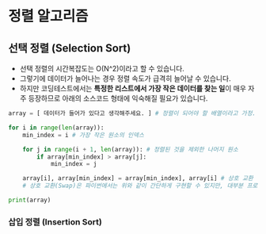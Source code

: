 # 정렬 알고리즘

## 선택 정렬 (Selection Sort)

- 선택 정렬의 시간복잡도는 O(N^2)이라고 할 수 있습니다.
- 그렇기에 데이터가 늘어나는 경우 정렬 속도가 급격히 늘어날 수 있습니다.
- 하지만 코딩테스트에서는 **특정한 리스트에서 가장 작은 데이터를 찾는 일**이 매우 자주 등장하므로 아래의 소스코드 형태에 익숙해질 필요가 있습니다.

```python
array = [ 데이터가 들어가 있다고 생각해주세요. ] # 정렬이 되어야 할 배열이라고 가정.

for i in range(len(array)):
    min_index = i # 가장 작은 원소의 인덱스

    for j in range(i + 1, len(array)): # 정렬된 것을 제외한 나머지 원소
        if array[min_index] > array[j]:
            min_index = j

    array[i], array[min_index] = array[min_index], array[i] # 상호 교환 
    # 상호 교환(Swap)은 파이썬에서는 위와 같이 간단하게 구현할 수 있지만, 대부분 프로그래밍 언어에서는 명시적으로 임시 저장용 변수를 만들어 두 원소의 값을 변경해야 합니다.

print(array)
```

### 삽입 정렬 (Insertion Sort)
